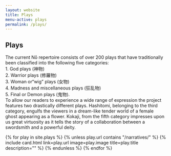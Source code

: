 ```yaml
---
layout: website
title: Plays
menu-active: plays
permalink: /plays/
---
```

<main class="page-content">
   
  
  <div class="text-container">
    <h2>Plays</h2>
    <p>The current Nō repertoire consists of over 200 plays that have traditionally been classified into the following five categories:<br> 
1. God plays (神物) <br> 
2. Warrior plays (修羅物) <br> 
3. Woman or“wig” plays (女物) <br> 
4. Madness and miscellaneous plays (狂乱物)<br> 
5. Final or Demon plays (鬼物). <br> 
To allow our readers to experience a wide range of expression the project features two drastically different plays. Hashitomi, belonging to the third category, engulfs the viewers in a dream-like tender world of a female ghost appearing as a flower. Kokaji, from the fifth category impresses upon us great virtuosity as it tells the story of a collaboration between a swordsmith and a powerful deity. </p> 
   <div class="list-plays">
    <div class="cards-container">
      {% for play in site.plays %}
        {% unless play.url contains "/narratives/" %}
          {% include card.html
            link=play.url
            image=play.image
            title=play.title
            description=""
          %}
        {% endunless %}
      {% endfor %}
    </div>
  </div>
</div>


</main>
